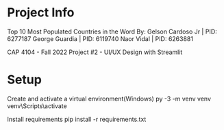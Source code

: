 # Project Info
Top 10 Most Populated Countries in the Word
By:
Gelson Cardoso Jr | PID: 6277187
George Guardia | PID: 6119740
Naor Vidal | PID: 6263881

CAP 4104 - Fall 2022
Project #2 - UI/UX Design with Streamlit

# Setup
Create and activate a virtual environment(Windows)
py -3 -m venv venv
venv\Scripts\activate

Install requirements
pip install -r requirements.txt
